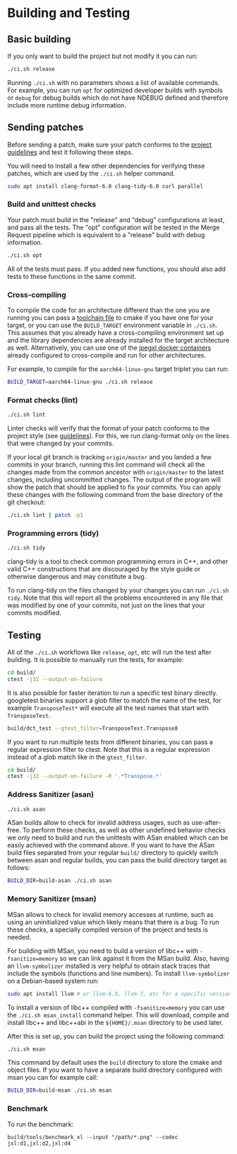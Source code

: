 # Building and Testing

## Basic building

If you only want to build the project but not modify it you can run:

```bash
./ci.sh release
```

Running `./ci.sh` with no parameters shows a list of available commands. For
example, you can run `opt` for optimized developer builds with symbols or
`debug` for debug builds which do not have NDEBUG defined and therefore include
more runtime debug information.

## Sending patches

Before sending a patch, make sure your patch conforms to the
[project guidelines](guidelines.md) and test it following these steps.

You will need to install a few other dependencies for verifying these patches,
which are used by the `./ci.sh` helper command.

```bash
sudo apt install clang-format-6.0 clang-tidy-6.0 curl parallel
```

### Build and unittest checks

Your patch must build in the "release" and "debug" configurations at least, and
pass all the tests. The "opt" configuration will be tested in the Merge Request
pipeline which is equivalent to a "release" build with debug information.

```bash
./ci.sh opt
```

All of the tests must pass. If you added new functions, you should also add
tests to these functions in the same commit.

### Cross-compiling

To compile the code for an architecture different than the one you are running
you can pass a
[toolchain file](https://cmake.org/cmake/help/latest/manual/cmake-toolchains.7.html)
to cmake if you have one for your target, or you can use the `BUILD_TARGET`
environment variable in `./ci.sh`. This assumes that you already have a
cross-compiling environment set up and the library dependencies are already
installed for the target architecture as well. Alternatively, you can use one of
the [jpegxl docker containers](developing_in_docker.md) already configured to
cross-compile and run for other architectures.

For example, to compile for the `aarch64-linux-gnu` target triplet you can run:

```bash
BUILD_TARGET=aarch64-linux-gnu ./ci.sh release
```

### Format checks (lint)

```bash
./ci.sh lint
```

Linter checks will verify that the format of your patch conforms to the project
style (see [guidelines](guidelines.md)). For this, we run clang-format only on
the lines that were changed by your commits.

If your local git branch is tracking `origin/master` and you landed a few
commits in your branch, running this lint command will check all the changes
made from the common ancestor with `origin/master` to the latest changes,
including uncommitted changes. The output of the program will show the patch
that should be applied to fix your commits. You can apply these changes with the
following command from the base directory of the git checkout:

```bash
./ci.sh lint | patch -p1
```

### Programming errors (tidy)

```bash
./ci.sh tidy
```

clang-tidy is a tool to check common programming errors in C++, and other valid
C++ constructions that are discouraged by the style guide or otherwise dangerous
and may constitute a bug.

To run clang-tidy on the files changed by your changes you can run `./ci.sh
tidy`. Note that this will report all the problems encountered in any file that
was modified by one of your commits, not just on the lines that your commits
modified.

## Testing

All of the `./ci.sh` workflows like `release`, `opt`, etc will run the test
after building. It is possible to manually run the tests, for example:

```bash
cd build/
ctest -j32 --output-on-failure
```

It is also possible for faster iteration to run a specific test binary directly.
googletest binaries support a glob filter to match the name of the test, for
example `TransposeTest*` will execute all the test names that start with
`TransposeTest`.

```bash
build/dct_test --gtest_filter=TransposeTest.Transpose8

```

If you want to run multiple tests from different binaries, you can pass a
regular expression filter to ctest. Note that this is a regular expression
instead of a glob match like in the `gtest_filter`.

```bash
cd build/
ctest -j32 --output-on-failure -R '.*Transpose.*'
```

### Address Sanitizer (asan)

```bash
./ci.sh asan
```

ASan builds allow to check for invalid address usages, such as use-after-free.
To perform these checks, as well as other undefined behavior checks we only need
to build and run the unittests with ASan enabled which can be easily achieved
with the command above. If you want to have the ASan build files separated from
your regular `build/` directory to quickly switch between asan and regular
builds, you can pass the build directory target as follows:

```bash
BUILD_DIR=build-asan ./ci.sh asan
```

### Memory Sanitizer (msan)

MSan allows to check for invalid memory accesses at runtime, such as using an
uninitialized value which likely means that there is a bug. To run these checks,
a specially compiled version of the project and tests is needed.

For building with MSan, you need to build a version of libc++ with
`-fsanitize=memory` so we can link against it from the MSan build. Also, having
an `llvm-symbolizer` installed is very helpful to obtain stack traces that
include the symbols (functions and line numbers). To install `llvm-symbolizer`
on a Debian-based system run:

```bash
sudo apt install llvm # or llvm-6.0, llvm-7, etc for a specific version.
```

To install a version of libc++ compiled with `-fsanitize=memory` you can use the
`./ci.sh msan_install` command helper. This will download, compile and install
libc++ and libc++abi in the `${HOME}/.msan` directory to be used later.

After this is set up, you can build the project using the following command:

```bash
./ci.sh msan
```

This command by default uses the `build` directory to store the cmake and object
files. If you want to have a separate build directory configured with msan you
can for example call:

```bash
BUILD_DIR=build-msan ./ci.sh msan
```

### Benchmark

To run the benchmark:

```shell
build/tools/benchmark_xl --input "/path/*.png" --codec jxl:d1,jxl:d2,jxl:d4
```
